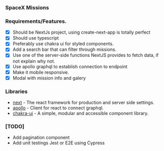 ### SpaceX Missions

### Requirements/Features.
- [x] Should be NextJs project, using create-next-app is totally perfect
- [x] Should use typescript
- [x] Preferably use chakra ui for styled components.
- [x] Add a search bar that can filter through missions.
- [x] Use one of the server-side functions NextJS provides to fetch data, if not explain why not.
- [x] Use apollo graphql to establish connection to endpoint
- [x] Make it mobile responsive.
- [x] Modal with mission info and galery

### Libraries
- [next](https://nextjs.org/) - The react framework for production and server side settings.
- [apollo](https://www.apollographql.com/docs/react/) - Client for react to connect graphql.
- [chakra-ui](https://chakra-ui.com/) - A simple, modular and accessible component library.
 
### [TODO]
- Add pagination component
- Add unit testings Jest or E2E using Cypress